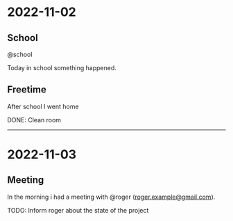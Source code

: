 # 2022-11-02

## School

@school

Today in school something happened.

## Freetime

After school I went home

DONE: Clean room

---

# 2022-11-03

## Meeting

In the morning i had a meeting with @roger (roger.example@gmail.com).

TODO: Inform roger about the state of the project

